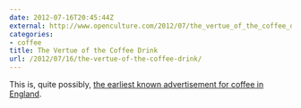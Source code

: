 ```yaml
---
date: 2012-07-16T20:45:44Z
external: http://www.openculture.com/2012/07/the_vertue_of_the_coffee_drink_londons_first_cafe_creates_ad_for_coffee_in_the_1650s.html
categories:
- coffee
title: The Vertue of the Coffee Drink
url: /2012/07/16/the-vertue-of-the-coffee-drink/
---
```


This is, quite possibly, [the earliest known advertisement for coffee in England](http://www.openculture.com/2012/07/the_vertue_of_the_coffee_drink_londons_first_cafe_creates_ad_for_coffee_in_the_1650s.html).
